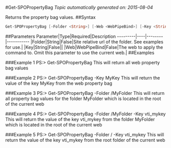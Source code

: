 #Get-SPOPropertyBag
*Topic automatically generated on: 2015-08-04*

Returns the property bag values.
##Syntax
```powershell
Get-SPOPropertyBag [-Folder <String>] [-Web <WebPipeBind>] [-Key <String>]
```


##Parameters
Parameter|Type|Required|Description
---------|----|--------|-----------
|Folder|String|False|Site relative url of the folder. See examples for use.|
|Key|String|False||
|Web|WebPipeBind|False|The web to apply the command to. Omit this parameter to use the current web.|
##Examples

###Example 1
    PS:> Get-SPOPropertyBag
This will return all web property bag values

###Example 2
    PS:> Get-SPOPropertyBag -Key MyKey
This will return the value of the key MyKey from the web property bag

###Example 3
    PS:> Get-SPOPropertyBag -Folder /MyFolder
This will return all property bag values for the folder MyFolder which is located in the root of the current web

###Example 4
    PS:> Get-SPOPropertyBag -Folder /MyFolder -Key vti_mykey
This will return the value of the key vti_mykey from the folder MyFolder which is located in the root of the current web

###Example 5
    PS:> Get-SPOPropertyBag -Folder / -Key vti_mykey
This will return the value of the key vti_mykey from the root folder of the current web
<!-- Ref: 28F4FB19D09A12BBF926DAA6B1620A30 -->
